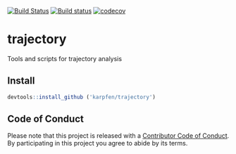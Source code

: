 <!-- README.md is generated from README.Rmd. Please edit that file -->
[![Build Status](https://travis-ci.org/karpfen/trajectory.svg?branch=master)](https://travis-ci.org/karpfen/trajectory) [![Build status](https://ci.appveyor.com/api/projects/status/qg1crx6lgsva4j9w?svg=true)](https://ci.appveyor.com/project/karpfen/trajectory) [![codecov](https://codecov.io/gh/karpfen/trajectory/branch/master/graph/badge.svg)](https://codecov.io/gh/karpfen/trajectory)

trajectory
==========

Tools and scripts for trajectory analysis

Install
-------

``` r
devtools::install_github ('karpfen/trajectory')
```

Code of Conduct
---------------

Please note that this project is released with a [Contributor Code of Conduct](https://github.com/karpfen/trajectory/blob/master/CONDUCT.md). By participating in this project you agree to abide by its terms.
